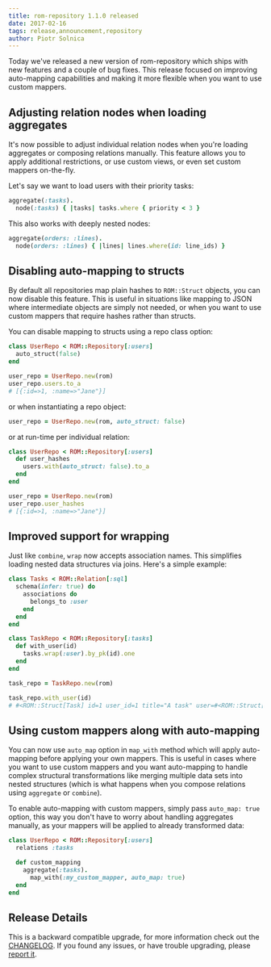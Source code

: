 ```yaml
---
title: rom-repository 1.1.0 released
date: 2017-02-16
tags: release,announcement,repository
author: Piotr Solnica
---
```


Today we've released a new version of rom-repository which ships with new features and a couple of bug fixes. This release focused on improving auto-mapping capabilities and making it more flexible when you want to use custom mappers.

## Adjusting relation nodes when loading aggregates
It's now possible to adjust individual relation nodes when you're loading aggregates or composing relations manually. This feature allows you to apply additional restrictions, or use custom views, or even set custom mappers on-the-fly.

Let's say we want to load users with their priority tasks:

``` ruby
aggregate(:tasks).
  node(:tasks) { |tasks| tasks.where { priority < 3 }
```

This also works with deeply nested nodes:

``` ruby
aggregate(orders: :lines).
  node(orders: :lines) { |lines| lines.where(id: line_ids) }
```

## Disabling auto-mapping to structs

By default all repositories map plain hashes to `ROM::Struct` objects, you can now disable this feature. This is useful in situations like mapping to JSON where intermediate objects are simply not needed, or when you want to use custom mappers that require hashes rather than structs.

You can disable mapping to structs using a repo class option:

``` ruby
class UserRepo < ROM::Repository[:users]
  auto_struct(false)
end

user_repo = UserRepo.new(rom)
user_repo.users.to_a
# [{:id=>1, :name=>"Jane"}]
```

or when instantiating a repo object:

``` ruby
user_repo = UserRepo.new(rom, auto_struct: false)
```

or at run-time per individual relation:

``` ruby
class UserRepo < ROM::Repository[:users]
  def user_hashes
    users.with(auto_struct: false).to_a
  end
end

user_repo = UserRepo.new(rom)
user_repo.user_hashes
# [{:id=>1, :name=>"Jane"}]
```

## Improved support for wrapping

Just like `combine`, `wrap` now accepts association names. This simplifies loading nested data structures via joins. Here's a simple example:

``` ruby
class Tasks < ROM::Relation[:sql]
  schema(infer: true) do
    associations do
      belongs_to :user
    end
  end
end

class TaskRepo < ROM::Repository[:tasks]
  def with_user(id)
    tasks.wrap(:user).by_pk(id).one
  end
end

task_repo = TaskRepo.new(rom)

task_repo.with_user(id)
# #<ROM::Struct[Task] id=1 user_id=1 title="A task" user=#<ROM::Struct[User] id=1 name="Jane">>
```

## Using custom mappers along with auto-mapping
You can now use `auto_map` option in `map_with` method which will apply auto-mapping before applying your own mappers. This is useful in cases where you want to use custom mappers and you want auto-mapping to handle complex structural transformations like merging multiple data sets into nested structures (which is what happens when you compose relations using `aggregate` or `combine`).

To enable auto-mapping with custom mappers, simply pass `auto_map: true` option, this way you don't have to worry about handling aggregates manually, as your mappers will be applied to already transformed data:

``` ruby
class UserRepo < ROM::Repository[:users]
  relations :tasks

  def custom_mapping
    aggregate(:tasks).
      map_with(:my_custom_mapper, auto_map: true)
  end
end
```

## Release Details

This is a backward compatible upgrade, for more information check out the [CHANGELOG](https://github.com/rom-rb/rom-repository/blob/main/CHANGELOG.md#v110-2017-02-16). If you found any issues, or have trouble upgrading, please [report it](https://github.com/rom-rb/rom-repository).